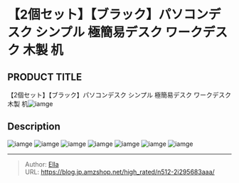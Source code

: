 # 【2個セット】【ブラック】パソコンデスク シンプル 極簡易デスク ワークデスク 木製 机


## PRODUCT TITLE 

【2個セット】【ブラック】パソコンデスク シンプル 極簡易デスク ワークデスク 木製 机![iamge](https://b2bfiles1.gigab2b.cn/image/wkseller/301/20220916_11c9c079e75efcd4ed25dd1dbe372c97.jpeg)

## Description











![iamge](https://b2bfiles1.gigab2b.cn/image/wkseller/301/20220919_681250af4b3b83579580b53ba28f35e5.jpg)
![iamge](https://b2bfiles1.gigab2b.cn/image/wkseller/301/20220919_427364ff7323d581b7c5e546588f3c00.jpg)
![iamge](https://b2bfiles1.gigab2b.cn/image/wkseller/301/20220919_08338de60a8904aeb977971d5e2b9533.jpg)
![iamge](https://b2bfiles1.gigab2b.cn/image/wkseller/301/20220919_338fffeeeac6f0c44c7d80700259cdc6.jpg)
![iamge](https://b2bfiles1.gigab2b.cn/image/wkseller/301/20221027_01ecf7f777b79cfccef1b64f47a22640.jpg)
![iamge](https://b2bfiles1.gigab2b.cn/image/wkseller/301/20221027_52ac412d5762727e423eff52ea1a3daa.jpg)
![iamge](https://b2bfiles1.gigab2b.cn/image/wkseller/301/20221027_7d0efbc27c18a36ef2dfc59616bb76de.jpg)


---

> Author: [Ella](https://blog.jp.amzshop.net/)  
> URL: https://blog.jp.amzshop.net/high_rated/n512-2i295683aaa/  

